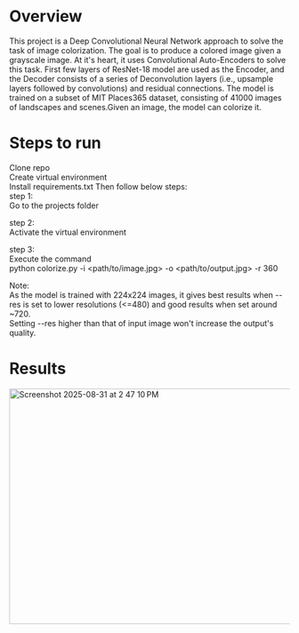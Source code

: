 # Overview

This project is a Deep Convolutional Neural Network approach to solve the task of image colorization. The goal is to produce a colored image given a grayscale image.
At it's heart, it uses Convolutional Auto-Encoders to solve this task. First few layers of ResNet-18 model are used as the Encoder, and the Decoder consists of a series of Deconvolution layers (i.e., upsample layers followed by convolutions) and residual connections.
The model is trained on a subset of MIT Places365 dataset, consisting of 41000 images of landscapes and scenes.Given an image, the model can colorize it.   

# Steps to run 

Clone repo  
Create virtual environment  
Install requirements.txt 
Then follow below steps:  
step 1:  
Go to the projects folder

step 2:  
Activate the virtual environment

step 3:    
Execute the command  
python colorize.py -i <path/to/image.jpg> -o <path/to/output.jpg> -r 360  

Note:    
As the model is trained with 224x224 images, it gives best results when --res is set to lower resolutions (<=480) and good results when set around ~720.  
Setting --res higher than that of input image won't increase the output's quality.  

# Results

<img width="778" height="424" alt="Screenshot 2025-08-31 at 2 47 10 PM" src="https://github.com/user-attachments/assets/4ebc2fb7-8b56-41cc-b804-48c89eebd588" />
